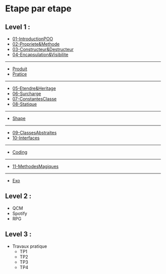 # Etape par etape

## Level 1 :
- [01-IntroductionPOO](../01-IntroductionPOO.md)
- [02-Propriete&Methode](../02-Propriete&Methode.md)
- [03-Constructeur&Destructeur](../03-Constructeur&Destructeur.md)
- [04-Encapsulation&Visibilite](../04-Encapsulation&Visibilite.md)

----

- [Produit](produit.md)
- [Pratice](pratice.md)

---

- [05-Etendre&Heritage](../05-Etendre&Heritage.md)
- [06-Surcharge](../06-Surcharge.md)
- [07-ConstantesClasse](../07-ConstantesClasse.md)
- [08-Statique](../08-Statique.md)

---

- [Shape](shape.md)

---

- [09-ClassesAbstraites](../09-ClassesAbstraites.md)
- [10-Interfaces](../10-Interfaces.md)

---

- [Coding](coding.md)

--- 

- [11-MethodesMagiques](../11-MethodesMagiques.md)

--- 

- [Exo](exo.md)

## Level 2 :
- QCM
- Spotify
- RPG

## Level 3 :
- Travaux pratique
    - TP1
    - TP2
    - TP3
    - TP4